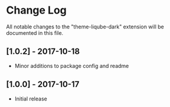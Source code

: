 # Change Log

All notable changes to the "theme-liqube-dark" extension will be documented in this file.

## [1.0.2] - 2017-10-18

+ Minor additions to package config and readme

## [1.0.0] - 2017-10-17

+ Initial release
